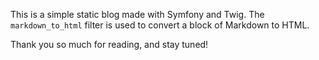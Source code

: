 This is a simple static blog made with Symfony and Twig. The `markdown_to_html` filter is used to convert a block of Markdown to HTML.

Thank you so much for reading, and stay tuned!
